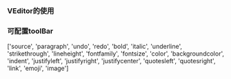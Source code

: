 ### VEditor的使用
<!DOCTYPE html>
<html lang="en">
<head>
    <meta charset="UTF-8">
    <title>VEditor</title>
    <link rel="stylesheet" href="./icomoon/style.css">
    <link rel="stylesheet" href="./css/index.css">
    <style type="text/css"></style>
</head>
<body>
<div id="editor"></div>
<div id="text" style="margin: auto;width: 90%"></div>
<script src="https://cdn.bootcss.com/jquery/1.12.4/jquery.min.js"></script>
<script src="./js/command.js"></script>
<script>
    new VEditor({
        ele: '#editor',
        initContent: '请输入...'
    })
</script>
</body>
</html>

### 可配置toolBar
 ['source', 'paragraph', 'undo', 'redo', 'bold', 'italic', 'underline', 'strikethrough', 'lineheight', 'fontfamily', 'fontsize', 'color', 'backgroundcolor', 'indent', 'justifyleft', 'justifyright', 'justifycenter', 'quotesleft', 'quotesright', 'link', 'emoji', 'image']

